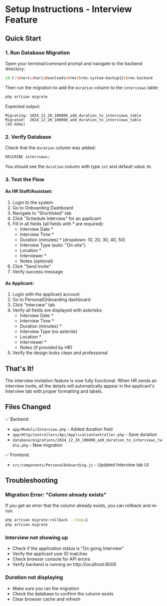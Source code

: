# Setup Instructions - Interview Feature

## Quick Start

### 1. Run Database Migration

Open your terminal/command prompt and navigate to the backend directory:

```bash
cd C:\Users\shari\Downloads\hrms\hrms-system-backup12\hrms-backend
```

Then run the migration to add the `duration` column to the `interviews` table:

```bash
php artisan migrate
```

Expected output:
```
Migrating: 2024_12_20_100000_add_duration_to_interviews_table
Migrated:  2024_12_20_100000_add_duration_to_interviews_table (XX.XXms)
```

### 2. Verify Database

Check that the `duration` column was added:

```sql
DESCRIBE interviews;
```

You should see the `duration` column with type `int` and default value `30`.

### 3. Test the Flow

#### As HR Staff/Assistant:
1. Login to the system
2. Go to Onboarding Dashboard
3. Navigate to "Shortlisted" tab
4. Click "Schedule Interview" for an applicant
5. Fill in all fields (all fields with * are required):
   - Interview Date *
   - Interview Time *
   - Duration (minutes) * (dropdown: 10, 20, 30, 40, 50)
   - Interview Type (auto: "On-site")
   - Location *
   - Interviewer *
   - Notes (optional)
6. Click "Send Invite"
7. Verify success message

#### As Applicant:
1. Login with the applicant account
2. Go to PersonalOnboarding dashboard
3. Click "Interview" tab
4. Verify all fields are displayed with asterisks:
   - Interview Date *
   - Interview Time *
   - Duration (minutes) *
   - Interview Type (no asterisk)
   - Location *
   - Interviewer *
   - Notes (if provided by HR)
5. Verify the design looks clean and professional

## That's It!

The interview invitation feature is now fully functional. When HR sends an interview invite, all the details will automatically appear in the applicant's Interview tab with proper formatting and labels.

## Files Changed

✅ Backend:
- `app/Models/Interview.php` - Added duration field
- `app/Http/Controllers/Api/ApplicationController.php` - Save duration
- `database/migrations/2024_12_20_100000_add_duration_to_interviews_table.php` - New migration

✅ Frontend:
- `src/components/PersonalOnboarding.js` - Updated Interview tab UI

## Troubleshooting

### Migration Error: "Column already exists"
If you get an error that the column already exists, you can rollback and re-run:
```bash
php artisan migrate:rollback --step=1
php artisan migrate
```

### Interview not showing up
- Check if the application status is "On going Interview"
- Verify the applicant user ID matches
- Check browser console for API errors
- Verify backend is running on http://localhost:8000

### Duration not displaying
- Make sure you ran the migration
- Check the database to confirm the column exists
- Clear browser cache and refresh

